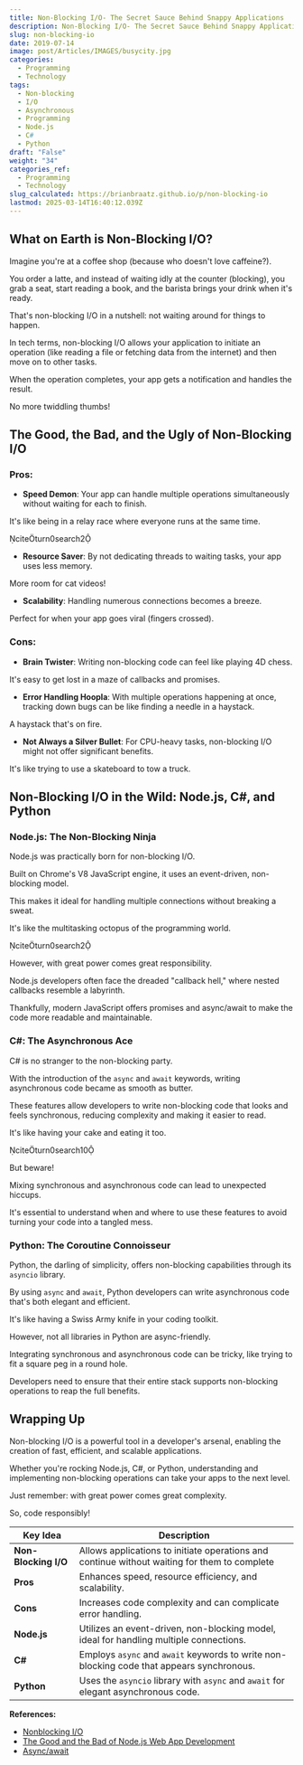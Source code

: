 ```yaml
---
title: Non-Blocking I/O- The Secret Sauce Behind Snappy Applications
description: Non-Blocking I/O- The Secret Sauce Behind Snappy Applications
slug: non-blocking-io
date: 2019-07-14
image: post/Articles/IMAGES/busycity.jpg
categories:
  - Programming
  - Technology
tags:
  - Non-blocking
  - I/O
  - Asynchronous
  - Programming
  - Node.js
  - C#
  - Python
draft: "False"
weight: "34"
categories_ref:
  - Programming
  - Technology
slug_calculated: https://brianbraatz.github.io/p/non-blocking-io
lastmod: 2025-03-14T16:40:12.039Z
---
```

<!-- # Non-Blocking I/O: The Secret Sauce Behind Snappy Applications

Ever wondered how some applications stay responsive, even when juggling multiple tasks?

The answer lies in the magical world of non-blocking I/O.

Let's dive into this concept, sprinkle in some humor, and see how it plays out in Node.js, C#, and Python. -->

## What on Earth is Non-Blocking I/O?

Imagine you're at a coffee shop (because who doesn't love caffeine?).

You order a latte, and instead of waiting idly at the counter (blocking), you grab a seat, start reading a book, and the barista brings your drink when it's ready.

That's non-blocking I/O in a nutshell: not waiting around for things to happen.

In tech terms, non-blocking I/O allows your application to initiate an operation (like reading a file or fetching data from the internet) and then move on to other tasks.

When the operation completes, your app gets a notification and handles the result.

No more twiddling thumbs!

## The Good, the Bad, and the Ugly of Non-Blocking I/O

### Pros:

* **Speed Demon**: Your app can handle multiple operations simultaneously without waiting for each to finish.

It's like being in a relay race where everyone runs at the same time.

citeturn0search2

* **Resource Saver**: By not dedicating threads to waiting tasks, your app uses less memory.

More room for cat videos!

* **Scalability**: Handling numerous connections becomes a breeze.

Perfect for when your app goes viral (fingers crossed).

### Cons:

* **Brain Twister**: Writing non-blocking code can feel like playing 4D chess.

It's easy to get lost in a maze of callbacks and promises.

* **Error Handling Hoopla**: With multiple operations happening at once, tracking down bugs can be like finding a needle in a haystack.

A haystack that's on fire.

* **Not Always a Silver Bullet**: For CPU-heavy tasks, non-blocking I/O might not offer significant benefits.

It's like trying to use a skateboard to tow a truck.

## Non-Blocking I/O in the Wild: Node.js, C#, and Python

### Node.js: The Non-Blocking Ninja

Node.js was practically born for non-blocking I/O.

Built on Chrome's V8 JavaScript engine, it uses an event-driven, non-blocking model.

This makes it ideal for handling multiple connections without breaking a sweat.

It's like the multitasking octopus of the programming world.

citeturn0search2

However, with great power comes great responsibility.

Node.js developers often face the dreaded "callback hell," where nested callbacks resemble a labyrinth.

Thankfully, modern JavaScript offers promises and async/await to make the code more readable and maintainable.

### C#: The Asynchronous Ace

C# is no stranger to the non-blocking party.

With the introduction of the `async` and `await` keywords, writing asynchronous code became as smooth as butter.

These features allow developers to write non-blocking code that looks and feels synchronous, reducing complexity and making it easier to read.

It's like having your cake and eating it too.

citeturn0search10

But beware!

Mixing synchronous and asynchronous code can lead to unexpected hiccups.

It's essential to understand when and where to use these features to avoid turning your code into a tangled mess.

### Python: The Coroutine Connoisseur

Python, the darling of simplicity, offers non-blocking capabilities through its `asyncio` library.

By using `async` and `await`, Python developers can write asynchronous code that's both elegant and efficient.

It's like having a Swiss Army knife in your coding toolkit.

However, not all libraries in Python are async-friendly.

Integrating synchronous and asynchronous code can be tricky, like trying to fit a square peg in a round hole.

Developers need to ensure that their entire stack supports non-blocking operations to reap the full benefits.

## Wrapping Up

Non-blocking I/O is a powerful tool in a developer's arsenal, enabling the creation of fast, efficient, and scalable applications.

Whether you're rocking Node.js, C#, or Python, understanding and implementing non-blocking operations can take your apps to the next level.

Just remember: with great power comes great complexity.

So, code responsibly!

| Key Idea             | Description                                                                                  |
| -------------------- | -------------------------------------------------------------------------------------------- |
| **Non-Blocking I/O** | Allows applications to initiate operations and continue without waiting for them to complete |
| **Pros**             | Enhances speed, resource efficiency, and scalability.                                        |
| **Cons**             | Increases code complexity and can complicate error handling.                                 |
| **Node.js**          | Utilizes an event-driven, non-blocking model, ideal for handling multiple connections.       |
| **C#**               | Employs `async` and `await` keywords to write non-blocking code that appears synchronous.    |
| **Python**           | Uses the `asyncio` library with `async` and `await` for elegant asynchronous code.           |

**References:**

* [Nonblocking I/O](https://www.ibm.com/docs/en/i/7.4?topic=concepts-nonblocking-io)
* [The Good and the Bad of Node.js Web App Development](https://www.altexsoft.com/blog/the-good-and-the-bad-of-node-js-web-app-development/)
* [Async/await](https://en.wikipedia.org/wiki/Async/await)

```
```
